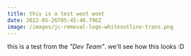 ```yaml
---
title: this is a test woot woot
date: 2022-05-26T05:45:48.796Z
image: /images/jc-removal-logo-whiteoutline-trans.png
---
```

this is a test from the *"Dev Team"*. we'll see how this looks :D